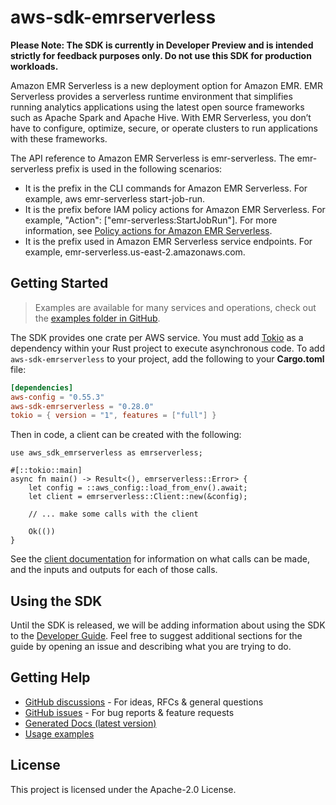 # aws-sdk-emrserverless

**Please Note: The SDK is currently in Developer Preview and is intended strictly for
feedback purposes only. Do not use this SDK for production workloads.**

Amazon EMR Serverless is a new deployment option for Amazon EMR. EMR Serverless provides a serverless runtime environment that simplifies running analytics applications using the latest open source frameworks such as Apache Spark and Apache Hive. With EMR Serverless, you don’t have to configure, optimize, secure, or operate clusters to run applications with these frameworks.

The API reference to Amazon EMR Serverless is emr-serverless. The emr-serverless prefix is used in the following scenarios:
  - It is the prefix in the CLI commands for Amazon EMR Serverless. For example, aws emr-serverless start-job-run.
  - It is the prefix before IAM policy actions for Amazon EMR Serverless. For example, "Action": ["emr-serverless:StartJobRun"]. For more information, see [Policy actions for Amazon EMR Serverless](https://docs.aws.amazon.com/emr/latest/EMR-Serverless-UserGuide/security_iam_service-with-iam.html#security_iam_service-with-iam-id-based-policies-actions).
  - It is the prefix used in Amazon EMR Serverless service endpoints. For example, emr-serverless.us-east-2.amazonaws.com.

## Getting Started

> Examples are available for many services and operations, check out the
> [examples folder in GitHub](https://github.com/awslabs/aws-sdk-rust/tree/main/examples).

The SDK provides one crate per AWS service. You must add [Tokio](https://crates.io/crates/tokio)
as a dependency within your Rust project to execute asynchronous code. To add `aws-sdk-emrserverless` to
your project, add the following to your **Cargo.toml** file:

```toml
[dependencies]
aws-config = "0.55.3"
aws-sdk-emrserverless = "0.28.0"
tokio = { version = "1", features = ["full"] }
```

Then in code, a client can be created with the following:

```rust,no_run
use aws_sdk_emrserverless as emrserverless;

#[::tokio::main]
async fn main() -> Result<(), emrserverless::Error> {
    let config = ::aws_config::load_from_env().await;
    let client = emrserverless::Client::new(&config);

    // ... make some calls with the client

    Ok(())
}
```

See the [client documentation](https://docs.rs/aws-sdk-emrserverless/latest/aws_sdk_emrserverless/client/struct.Client.html)
for information on what calls can be made, and the inputs and outputs for each of those calls.

## Using the SDK

Until the SDK is released, we will be adding information about using the SDK to the
[Developer Guide](https://docs.aws.amazon.com/sdk-for-rust/latest/dg/welcome.html). Feel free to suggest
additional sections for the guide by opening an issue and describing what you are trying to do.

## Getting Help

* [GitHub discussions](https://github.com/awslabs/aws-sdk-rust/discussions) - For ideas, RFCs & general questions
* [GitHub issues](https://github.com/awslabs/aws-sdk-rust/issues/new/choose) - For bug reports & feature requests
* [Generated Docs (latest version)](https://awslabs.github.io/aws-sdk-rust/)
* [Usage examples](https://github.com/awslabs/aws-sdk-rust/tree/main/examples)

## License

This project is licensed under the Apache-2.0 License.


